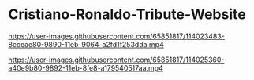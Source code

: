 
# Cristiano-Ronaldo-Tribute-Website

https://user-images.githubusercontent.com/65851817/114023483-8cceae80-9890-11eb-9064-a2fd1f253dda.mp4


https://user-images.githubusercontent.com/65851817/114025360-a40e9b80-9892-11eb-8fe8-a179540517aa.mp4

